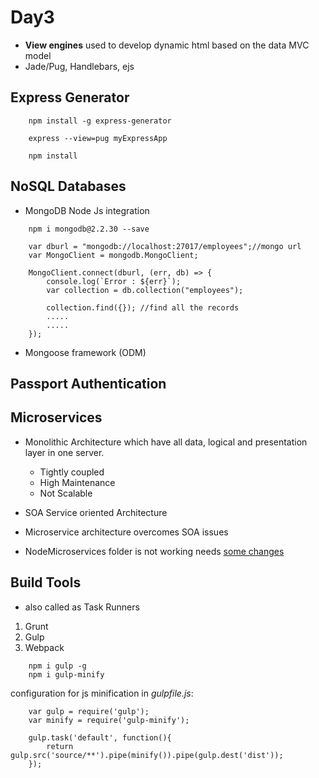 # Day3

* **View engines** used to develop dynamic html based on the data MVC model
* Jade/Pug, Handlebars, ejs

## Express Generator

```
    npm install -g express-generator

    express --view=pug myExpressApp

    npm install
```

## NoSQL Databases

* MongoDB Node Js integration

```
    npm i mongodb@2.2.30 --save

    var dburl = "mongodb://localhost:27017/employees";//mongo url
    var MongoClient = mongodb.MongoClient;

    MongoClient.connect(dburl, (err, db) => {
        console.log(`Error : ${err}`);
        var collection = db.collection("employees");

        collection.find({}); //find all the records
        .....
        .....
    });
```

* Mongoose framework (ODM)

## Passport Authentication

## Microservices

* Monolithic Architecture which have all data, logical and presentation layer in one server. 
    * Tightly coupled
    * High Maintenance
    * Not Scalable

* SOA Service oriented Architecture

* Microservice architecture overcomes SOA issues

* NodeMicroservices folder is not working needs [some changes](https://github.com/SumeetWajpe/Sapient_Node_Aug_2018) 

## Build Tools

* also called as Task Runners
1. Grunt
2. Gulp
3. Webpack

```
    npm i gulp -g
    npm i gulp-minify
```

configuration for js minification in *gulpfile.js*:
```
    var gulp = require('gulp');
    var minify = require('gulp-minify');

    gulp.task('default', function(){
        return gulp.src('source/**').pipe(minify()).pipe(gulp.dest('dist'));
    });
```